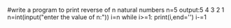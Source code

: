 #write a program to print reverse of n natural numbers n=5 output:5 4 3 2 1
n=int(input("enter the value of n:"))
i=n
while i>=1:
    print(i,end='')
    i-=1
